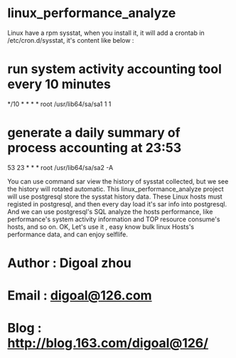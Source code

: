 linux_performance_analyze
=========================

Linux have a rpm sysstat, when you install it, it will add a crontab in /etc/cron.d/sysstat, it's content like below :
# run system activity accounting tool every 10 minutes
*/10 * * * * root /usr/lib64/sa/sa1 1 1
# generate a daily summary of process accounting at 23:53
53 23 * * * root /usr/lib64/sa/sa2 -A

You can use command sar view the history of sysstat collected, but we see the history will rotated automatic.
This linux_performance_analyze project will use postgresql store the sysstat history data.
These Linux hosts must registed in postgresql, and then every day load it's sar info into postgresql.
And we can use postgresql's SQL analyze the hosts performance, like performance's system activity information and TOP resource consume's hosts, and so on.
OK, Let's use it , easy know bulk linux Hosts's performance data, and can enjoy selflife.

# Author : Digoal zhou
# Email : digoal@126.com
# Blog : http://blog.163.com/digoal@126/